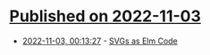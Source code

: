 # [Published on 2022-11-03](index.md)

* [2022-11-03, 00:13:27](https://news.ycombinator.com/item?id=33444832) - [SVGs as Elm Code](https://blog.noredink.com/post/699829728548372480/svgs-as-elm-code)
